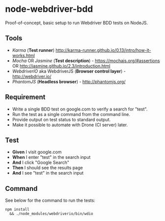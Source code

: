 # node-webdriver-bdd

Proof-of-concept, basic setup to run Webdriver BDD tests on NodeJS.

## Tools

* *Karma* (**Test runner**) http://karma-runner.github.io/0.13/intro/how-it-works.html
* *Mocha* OR *Jasmine* (**Test description**) - https://mochajs.org/#assertions OR http://jasmine.github.io/2.3/introduction.html
* *WebdriverIO* aka WebdriverJS (**Browser control layer**) - http://webdriver.io/
* *PhantomJS* (**Headless browser**) - http://phantomjs.org/

## Requirement

* Write a single BDD test on google.com to verify a search for "test".
* Run the test as a single command from the command line.
* Provide output on test status to standard output.
* Make it possible to automate with Drone (CI server) later.

## Test

* **Given** I visit google.com
* **When** I enter "test" in the search input
* **And** I click "Google Search"
* **Then** I should see the results page
* **And** I see "test" in the search input

## Command

See below for the command to run the tests:

```
npm install 
  && ./node_modules/webdriverio/bin/wdio
```